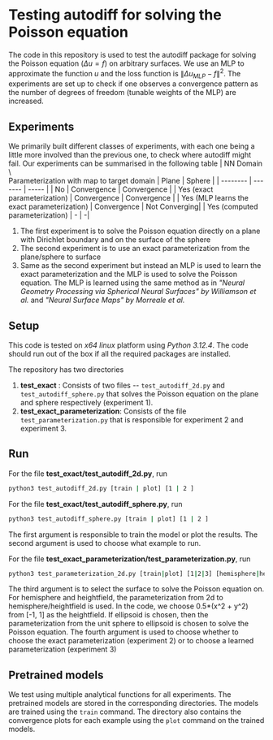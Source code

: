 # Testing autodiff for solving the Poisson equation
The code in this repository is used to test the autodiff package for solving the Poisson equation ($\Delta u = f$) on arbitrary surfaces. We use an MLP to approximate the function $u$ and the loss function is $\|\Delta u_{MLP} - f\|^2$.
The experiments are set up to check if one observes a convergence pattern as the number of degrees of freedom (tunable weights of the MLP) are increased.

## Experiments
We primarily built different classes of experiments, with each one being a little more involved than the previous one, to check where autodiff might fail. 
Our experiments can be summarised in the following table
| NN Domain<br> \ <br> Parameterization with map to target domain | Plane | Sphere |
| --------  | ------- | ----- |
| No | Convergence | Convergence |
| Yes (exact parameterization) | Convergence | Convergence |
| Yes (MLP learns the exact parameterization) | Convergence | Not Converging|
| Yes (computed parameterization) | - | -|

1. The first experiment is to solve the Poisson equation directly on a plane with Dirichlet boundary and on the surface of the sphere
2. The second experiment is to use an exact parameterization from the plane/sphere to surface
3. Same as the second experiment but instead an MLP is used to learn the exact parameterization and the MLP is used to solve the Poisson equation. The MLP is learned using the same method as in _"Neural Geometry Processing via Spherical Neural Surfaces" by Williamson et al._ and _"Neural Surface Maps" by Morreale et al._

## Setup
This code is tested on _x64 linux_ platform using _Python 3.12.4_.
The code should run out of the box if all the required packages are installed.

The repository has two directories
1. __test_exact__ : Consists of two files -- `test_autodiff_2d.py` and `test_autodiff_sphere.py` that solves the Poisson equation on the plane and sphere respectively (experiment 1).
2. __test_exact_parameterization__: Consists of the file `test_parameterization.py` that is responsible for experiment 2 and experiment 3.

## Run
For the file __test_exact/test_autodiff_2d.py__, run
```sh
python3 test_autodiff_2d.py [train | plot] [1 | 2 ]
```
For the file __test_exact/test_autodiff_sphere.py__, run
```sh
python3 test_autodiff_sphere.py [train | plot] [1 | 2 ]
```
The first argument is responsible to train the model or plot the results.
The second argument is used to choose what example to run.

For the file __test_exact_parameterization/test_parameterization.py__, run
```sh
python3 test_parameterization_2d.py [train|plot] [1|2|3] [hemisphere|heightfield|ellipsoid] [noNN|withNN]
```
The third argument is to select the surface to solve the Poisson equation on. For hemisphere and heightfield, the parameterization from 2d to hemisphere/heightfield is used. In the code, we choose 0.5*(x^2 + y^2) from [-1, 1] as the heightfield. If ellipsoid is chosen, then the parameterization from the unit sphere to ellipsoid is chosen to solve the Poisson equation.
The fourth argument is used to choose whether to choose the exact parameterization (experiment 2) or to choose a learned parameterization (experiment 3)


## Pretrained models
We test using multiple analytical functions for all experiments. The pretrained models are stored in the corresponding directories. The models are trained using the `train` command.
The directory also contains the convergence plots for each example using the `plot` command on the trained models.

